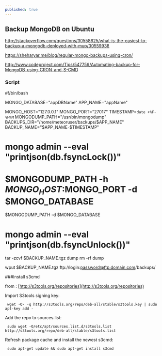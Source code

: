 ```yaml
---
published: true
---
```




## Backup MongoDB on Ubuntu

http://stackoverflow.com/questions/30558625/what-is-the-easiest-to-backup-a-mongodb-deployed-with-mup/30559938

https://sheharyar.me/blog/regular-mongo-backups-using-cron/

http://www.codeproject.com/Tips/547759/Automating-backup-for-MongoDB-using-CRON-and-S-CMD


### Script

#!/bin/bash

MONGO_DATABASE="appDBName"
APP_NAME="appName"

MONGO_HOST="127.0.0.1"
MONGO_PORT="27017"
TIMESTAMP=`date +%F-%H%M`
MONGODUMP_PATH="/usr/bin/mongodump"
BACKUPS_DIR="/home/meteoruser/backups/$APP_NAME"
BACKUP_NAME="$APP_NAME-$TIMESTAMP"

# mongo admin --eval "printjson(db.fsyncLock())"
# $MONGODUMP_PATH -h $MONGO_HOST:$MONGO_PORT -d $MONGO_DATABASE
$MONGODUMP_PATH -d $MONGO_DATABASE
# mongo admin --eval "printjson(db.fsyncUnlock())"

tar -zcvf $BACKUP_NAME.tgz dump
rm -rf dump

wput $BACKUP_NAME.tgz ftp://login:password@ftp.domain.com/backups/





###Install s3cmd

from : 
[http://s3tools.org/repositories](http://s3tools.org/repositories)

Import S3tools signing key:

     wget -O- -q http://s3tools.org/repo/deb-all/stable/s3tools.key | sudo apt-key add -

Add the repo to sources.list: 

     sudo wget -O/etc/apt/sources.list.d/s3tools.list http://s3tools.org/repo/deb-all/stable/s3tools.list

Refresh package cache and install the newest s3cmd: 

     sudo apt-get update && sudo apt-get install s3cmd
